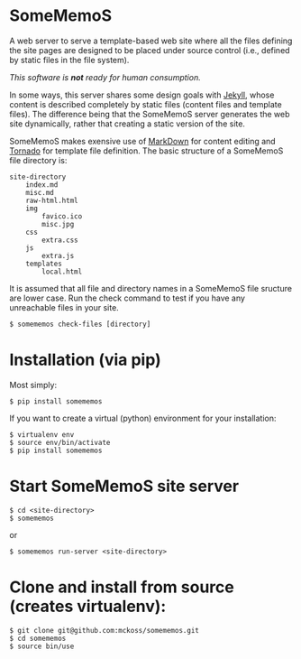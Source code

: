 # SomeMemoS

A web server to serve a template-based web site where all the files defining the site pages
are designed to be placed under source control (i.e., defined by static files in the file system).

_This software is **not** ready for human consumption._

In some ways, this server shares some design goals with [Jekyll][], whose content is described completely
by static files (content files and template files).  The difference being that the SomeMemoS server
generates the web site dynamically, rather that creating a static version of the site.

SomeMemoS makes exensive use of [MarkDown][] for content editing and [Tornado][] for template file definition.  The
basic structure of a SomeMemoS file directory is:

    site-directory
        index.md
        misc.md
        raw-html.html
        img
            favico.ico
            misc.jpg
        css
            extra.css
        js
            extra.js
        templates
            local.html

It is assumed that all file and directory names in a SomeMemoS file sructure are lower case.  Run the check command
to test if you have any unreachable files in your site.

    $ somememos check-files [directory]

  [Jekyll]: https://github.com/mojombo/jekyll
  [MarkDown]: http://daringfireball.net/projects/markdown/
  [Tornado]: http://www.tornadoweb.org/


# Installation (via pip)

Most simply:

    $ pip install somememos

If you want to create a virtual (python) environment for your installation:

    $ virtualenv env
    $ source env/bin/activate
    $ pip install somememos


# Start SomeMemoS site server

    $ cd <site-directory>
    $ somememos

or

    $ somememos run-server <site-directory>


# Clone and install from source (creates virtualenv):

    $ git clone git@github.com:mckoss/somememos.git
    $ cd somememos
    $ source bin/use
